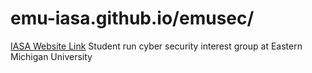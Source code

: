# emu-iasa.github.io/emusec/
<a class="btn btn-primary" href="https://github.com/emu-iasa/Meeting-Notes/blob/master/2019%20Fall/10.04.19/IASA%20.pdf" role="button">IASA Website Link</a>
Student run cyber security interest group at Eastern Michigan University 

